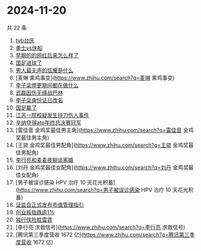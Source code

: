 # 2024-11-20

共 22 条

<!-- BEGIN ZHIHUSEARCH -->
<!-- 最后更新时间 Wed Nov 20 2024 21:23:57 GMT+0800 (China Standard Time) -->
1. [tvb台庆](https://www.zhihu.com/search?q=tvb台庆)
1. [勇士vs快船](https://www.zhihu.com/search?q=勇士vs快船)
1. [早期的的网红后来怎么样了](https://www.zhihu.com/search?q=早期的的网红后来怎么样了)
1. [国足进球了](https://www.zhihu.com/search?q=国足进球了)
1. [男人最无声的炫耀是什么](https://www.zhihu.com/search?q=男人最无声的炫耀是什么)
1. [麦琳 熏鸡事变](https://www.zhihu.com/search?q=麦琳 熏鸡事变)
1. [李子柒停更期间都在做什么](https://www.zhihu.com/search?q=李子柒停更期间都在做什么)
1. [武磊因伤无缘战巴林](https://www.zhihu.com/search?q=武磊因伤无缘战巴林)
1. [李子柒身份证已改名](https://www.zhihu.com/search?q=李子柒身份证已改名)
1. [国足赢了](https://www.zhihu.com/search?q=国足赢了)
1. [江苏一院校疑发生持刀伤人事件](https://www.zhihu.com/search?q=江苏一院校疑发生持刀伤人事件)
1. [辛纳夺得atp年终总决赛冠军](https://www.zhihu.com/search?q=辛纳夺得atp年终总决赛冠军)
1. [雷佳音 金鸡奖最佳男主角](https://www.zhihu.com/search?q=雷佳音 金鸡奖最佳男主角)
1. [王骁 金鸡奖最佳男配角](https://www.zhihu.com/search?q=王骁 金鸡奖最佳男配角)
1. [李行亮和麦麦夜聊谈离婚](https://www.zhihu.com/search?q=李行亮和麦麦夜聊谈离婚)
1. [刘丹 金鸡奖最佳女配角](https://www.zhihu.com/search?q=刘丹 金鸡奖最佳女配角)
1. [男子被误诊感染 HPV 治疗 10 天花光积蓄](https://www.zhihu.com/search?q=男子被误诊感染 HPV 治疗 10 天花光积蓄)
1. [证监会正式发布市值管理指引](https://www.zhihu.com/search?q=证监会正式发布市值管理指引)
1. [创业板指跌逾1%](https://www.zhihu.com/search?q=创业板指跌逾1%)
1. [独行侠险胜雷霆](https://www.zhihu.com/search?q=独行侠险胜雷霆)
1. [李行亮 求救信号](https://www.zhihu.com/search?q=李行亮 求救信号)
1. [腾讯第三季度营收 1672 亿](https://www.zhihu.com/search?q=腾讯第三季度营收 1672 亿)
<!-- END ZHIHUSEARCH -->
